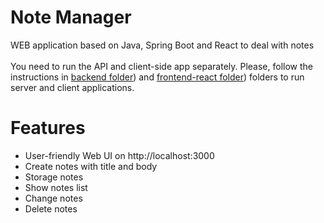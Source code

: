 # Note Manager
WEB application based on Java, Spring Boot and React to deal with notes<br><br>
You need to run the API and client-side app separately. Please, follow the instructions in [backend folder](/backend/README.md)) and [frontend-react folder](/frontend-react/README.md)) folders to run server and client applications.
# Features
* User-friendly Web UI on http://localhost:3000
* Create notes with title and body
* Storage notes
* Show notes list
* Change notes
* Delete notes
